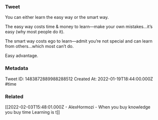 ### Tweet
You can either learn the easy way or the smart way.

The easy way costs time &amp; money to learn—make your own mistakes…it’s easy (why most people do it).

The smart way costs ego to learn—admit you’re not special and can learn from others…which most can’t do. 

Easy advantage.

### Metadata
Tweet ID: 1483872889988288512
Created At: 2022-01-19T18:44:00.000Z
#time

### Related
[[2022-02-03T15:48:01.000Z - AlexHormozi - When you buy knowledge you buy time Learning is t]]

